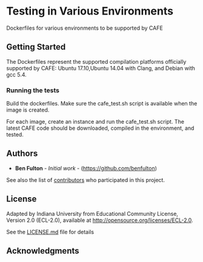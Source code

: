 # Testing in Various Environments

Dockerfiles for various environments to be supported by CAFE

## Getting Started

The Dockerfiles represent the supported compilation platforms officially supported by CAFE: 
Ubuntu 17.10,Ubuntu 14.04 with Clang, and Debian with gcc 5.4.

### Running the tests

Build the dockerfiles. Make sure the cafe_test.sh script is available when the image is created.

For each image, create an instance and run the cafe_test.sh script. The latest CAFE code should be 
downloaded, compiled in the environment, and tested.

## Authors

* **Ben Fulton** - *Initial work* - (https://github.com/benfulton)

See also the list of [contributors](https://github.com/your/project/contributors) who participated in this project.

## License

Adapted by Indiana University from Educational Community License, Version 2.0 (ECL-2.0), available at http://opensource.org/licenses/ECL-2.0.

See the [LICENSE.md](LICENSE.md) file for details

## Acknowledgments

